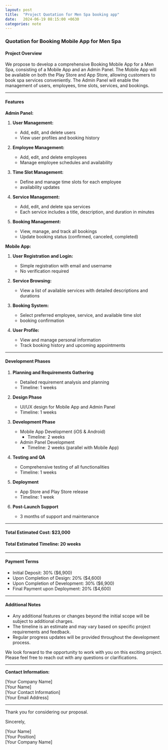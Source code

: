 ```yaml
---
layout: post
title:  "Project Quotation for Men Spa booking app"
date:   2024-06-19 08:15:00 +0630
categories: note
---
```

### Quotation for Booking Mobile App for Men Spa

#### Project Overview

We propose to develop a comprehensive Booking Mobile App for a Men Spa, consisting of a Mobile App and an Admin Panel. The Mobile App will be available on both the Play Store and App Store, allowing customers to book spa services conveniently. The Admin Panel will enable the management of users, employees, time slots, services, and bookings.

---

#### Features

**Admin Panel:**

1. **User Management:**
   - Add, edit, and delete users
   - View user profiles and booking history

2. **Employee Management:**
   - Add, edit, and delete employees
   - Manage employee schedules and availability

3. **Time Slot Management:**
   - Define and manage time slots for each employee
   - availability updates

4. **Service Management:**
   - Add, edit, and delete spa services
   - Each service includes a title, description, and duration in minutes

5. **Booking Management:**
   - View, manage, and track all bookings
   - Update booking status (confirmed, canceled, completed)

**Mobile App:**

1. **User Registration and Login:**
   - Simple registration with email and username
   - No verification required

2. **Service Browsing:**
   - View a list of available services with detailed descriptions and durations

3. **Booking System:**
   - Select preferred employee, service, and available time slot
   - booking confirmation

4. **User Profile:**
   - View and manage personal information
   - Track booking history and upcoming appointments

---

#### Development Phases

1. **Planning and Requirements Gathering**
   - Detailed requirement analysis and planning
   - Timeline: 1 weeks

2. **Design Phase**
   - UI/UX design for Mobile App and Admin Panel
   - Timeline: 1 weeks

3. **Development Phase**
   - Mobile App Development (iOS & Android)
     - Timeline: 2 weeks
   - Admin Panel Development
     - Timeline: 2 weeks (parallel with Mobile App)

4. **Testing and QA**
   - Comprehensive testing of all functionalities
   - Timeline: 1 weeks

5. **Deployment**
   - App Store and Play Store release
   - Timeline: 1 week

6. **Post-Launch Support**
   - 3 months of support and maintenance
---

#### Total Estimated Cost: $23,000

#### Total Estimated Timeline: 20 weeks

---

#### Payment Terms

- Initial Deposit: 30% ($6,900)
- Upon Completion of Design: 20% ($4,600)
- Upon Completion of Development: 30% ($6,900)
- Final Payment upon Deployment: 20% ($4,600)

---

#### Additional Notes

- Any additional features or changes beyond the initial scope will be subject to additional charges.
- The timeline is an estimate and may vary based on specific project requirements and feedback.
- Regular progress updates will be provided throughout the development process.

We look forward to the opportunity to work with you on this exciting project. Please feel free to reach out with any questions or clarifications.

---

**Contact Information:**

[Your Company Name]  
[Your Name]  
[Your Contact Information]  
[Your Email Address]

---

Thank you for considering our proposal.

Sincerely,

[Your Name]  
[Your Position]  
[Your Company Name]